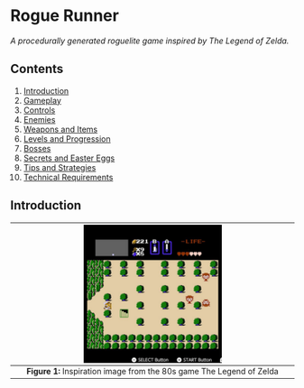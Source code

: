 # Rogue Runner
*A procedurally generated roguelite game inspired by The Legend of Zelda.*

## Contents

1. [Introduction](#introduction)
2. [Gameplay](#gameplay)
3. [Controls](#controls)
4. [Enemies](#enemies)
5. [Weapons and Items](#weapons-and-items)
6. [Levels and Progression](#levels-and-progression)
7. [Bosses](#bosses)
8. [Secrets and Easter Eggs](#secrets-and-easter-eggs)
9. [Tips and Strategies](#tips-and-strategies)
10. [Technical Requirements](#technical-requirements)

## Introduction


| <img src="media/tloz_sample0.png" alt="fig0" width="50%" align="center"> |
|:-----------------------------------------------------------------------:|
|  **Figure 1:** Inspiration image from the 80s game The Legend of Zelda  |